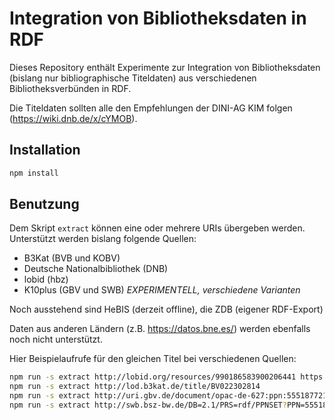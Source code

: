 # Integration von Bibliotheksdaten in RDF

Dieses Repository enthält Experimente zur Integration von Bibliotheksdaten
(bislang nur bibliographische Titeldaten) aus verschiedenen
Bibliotheksverbünden in RDF.

Die Titeldaten sollten alle den Empfehlungen der DINI-AG KIM folgen (https://wiki.dnb.de/x/cYMOB).

## Installation

~~~sh
npm install
~~~

## Benutzung

Dem Skript `extract` können eine oder mehrere URIs übergeben werden. Unterstützt werden bislang folgende Quellen:

- B3Kat (BVB und KOBV)
- Deutsche Nationalbibliothek (DNB)
- lobid (hbz)
- K10plus (GBV und SWB) *EXPERIMENTELL, verschiedene Varianten*

Noch ausstehend sind HeBIS (derzeit offline), die ZDB (eigener RDF-Export)

Daten aus anderen Ländern (z.B. <https://datos.bne.es/>) werden ebenfalls noch nicht unterstützt.

Hier Beispielaufrufe für den gleichen Titel bei verschiedenen Quellen:

~~~sh
npm run -s extract http://lobid.org/resources/990186583900206441 https://d-nb.info/982315627
npm run -s extract http://lod.b3kat.de/title/BV022302814
npm run -s extract http://uri.gbv.de/document/opac-de-627:ppn:555187721
npm run -s extract http://swb.bsz-bw.de/DB=2.1/PRS=rdf/PPNSET?PPN=555187721
~~~
